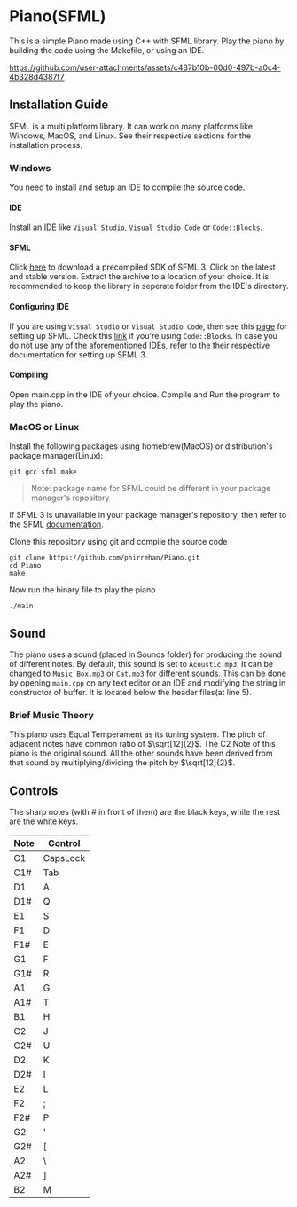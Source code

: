 # Piano(SFML)

This is a simple Piano made using C++ with SFML library. Play the piano by building the code using the Makefile, or using an IDE.

https://github.com/user-attachments/assets/c437b10b-00d0-497b-a0c4-4b328d4387f7

## Installation Guide

SFML is a multi platform library. It can work on many platforms like Windows, MacOS, and Linux. See their respective sections for the installation process.

### Windows

You need to install and setup an IDE to compile the source code.

#### IDE

Install an IDE like `Visual Studio`, `Visual Studio Code` or `Code::Blocks`.

#### SFML

Click [here](https://www.sfml-dev.org/download/) to download a precompiled SDK of SFML 3. Click on the latest and stable version. Extract the archive to a location of your choice. It is recommended to keep the library in seperate folder from the IDE's directory.

#### Configuring IDE

If you are using `Visual Studio` or `Visual Studio Code`, then see this [page](https://www.sfml-dev.org/tutorials/3.0/getting-started/visual-studio/#installing-sfml) for setting up SFML. Check this [link](https://www.sfml-dev.org/tutorials/3.0/getting-started/code-blocks/) if you're using `Code::Blocks`. In case you do not use any of the aforementioned IDEs, refer to the their respective documentation for setting up SFML 3.

#### Compiling

Open main.cpp in the IDE of your choice. Compile and Run the program to play the piano.

### MacOS or Linux

Install the following packages using homebrew(MacOS) or distribution's package manager(Linux):

`git gcc sfml make`

> Note: package name for SFML could be different in your package manager's repository

If SFML 3 is unavailable in your package manager's repository, then refer to the SFML [documentation](https://www.sfml-dev.org/tutorials/3.0/getting-started/linux/#introduction).

Clone this repository using git and compile the source code

```
git clone https://github.com/phirrehan/Piano.git
cd Piano
make
```

Now run the binary file to play the piano

```
./main
```

## Sound

The piano uses a sound (placed in Sounds folder) for producing the sound of different notes. By default, this sound is set to `Acoustic.mp3`. It can be changed to `Music Box.mp3` or `Cat.mp3` for different sounds. This can be done by opening `main.cpp` on any text editor or an IDE and modifying the string in constructor of buffer. It is located below the header files(at line 5).

### Brief Music Theory

This piano uses Equal Temperament as its tuning system. The pitch of adjacent notes have common ratio of $\sqrt[12]{2}$. The C2 Note of this piano is the original sound. All the other sounds have been derived from that sound by multiplying/dividing the pitch by $\sqrt[12]{2}$.

## Controls

The sharp notes (with # in front of them) are the black keys, while the rest are the white keys.

| Note | Control  |
| ---- | -------- |
| C1   | CapsLock |
| C1#  | Tab      |
| D1   | A        |
| D1#  | Q        |
| E1   | S        |
| F1   | D        |
| F1#  | E        |
| G1   | F        |
| G1#  | R        |
| A1   | G        |
| A1#  | T        |
| B1   | H        |
| C2   | J        |
| C2#  | U        |
| D2   | K        |
| D2#  | I        |
| E2   | L        |
| F2   | ;        |
| F2#  | P        |
| G2   | '        |
| G2#  | [        |
| A2   | \        |
| A2#  | ]        |
| B2   | M        |
